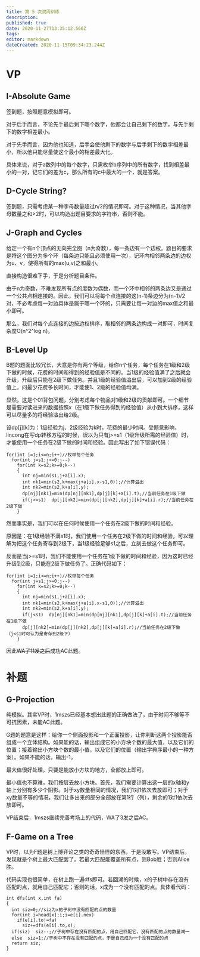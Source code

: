 ```yaml
---
title: 第 5 次双周训练
description: 
published: true
date: 2020-11-27T13:35:12.566Z
tags: 
editor: markdown
dateCreated: 2020-11-15T09:34:23.244Z
---
```


# VP
## I-Absolute Game
签到题，按照题意模拟即可。

对于后手而言，不论先手最后剩下哪个数字，他都会让自己剩下的数字，与先手剩下的数字相差最小。

对于先手而言，因为他也知道，后手会使他剩下的数字与后手剩下的数字相差最小，所以他只能尽量使这个最小的相差最大化。

具体来说，对于a数列中的每个数字，只需枚举b序列中的所有数字，找到相差最小的一对，记它们的差为c，那么所有的c中最大的一个，就是答案。
## D-Cycle String?
签到题，只需考虑某一种字母数量超过n/2的情况即可。对于这种情况，当其他字母数量之和>2时，可以构造出题目要求的字符串，否则不能。
## J-Graph and Cycles
给定一个有n个顶点的无向完全图（n为奇数），每一条边有一个边权。题目的要求是将这个图分为多个环（每条边只能且必须使用一次），记环内相邻两条边的边权为u、v，使得所有的max(u,v)之和最小。

直接构造很难下手，于是分析题目条件。

由于n为奇数，不难发现所有点的度数为偶数，而一个环中相邻的两条边又是通过一个公共点相连接的。因此，我们可以将每个点连接的这(n-1)条边分为(n-1)/2对，不必考虑每一对边具体是属于哪一个环的，只需要让每一对边的max值之和最小即可。

那么，我们对每个点连接的边按边权排序，取相邻的两条边构成一对即可，时间复杂度O(n^2^log n)。
## B-Level Up
B题的题面比较冗长，大意是你有两个等级，给你n个任务，每个任务在1级和2级下做的时候，花费的时间和得到的经验值是不同的。当1级的经验值满了之后就会升级，升级后只能在2级下做任务。并且1级的经验值溢出后，可以加到2级的经验值上。问最少花费多长时间，才能使1、2级的经验值均满。

显然，这是个01背包问题，分别考虑每个物品对1级和2级的贡献即可。一个细节是需要对读进来的数据按照x（在1级下做任务得到的经验值）从小到大排序，这样可以尽量多的将经验溢出给2级。

设dp[j][k]为：1级经验为j、2级经验为k时，花费的最少时间。受题意影响，lincong在写dp转移方程的时候，误以为只有j>=s1（1级升级所需的经验值）时，才能使用一个任务在2级下做的时间和经验。因此写出了如下错误代码：

    for(int i=1;i<=n;i++)//枚举每个任务
      for(int j=s1;j>=0;j--)
        for(int k=s2;k>=0;k--)
        {
      	  int nj=min(s1,j+a[i].x);
      	  int nk1=min(s2,k+max(j+a[i].x-s1,0));//计算溢出
      	  int nk2=min(s2,k+a[i].y);
      	  dp[nj][nk1]=min(dp[nj][nk1],dp[j][k]+a[i].t);//当前任务在1级下做
      	  if(j>=s1)  dp[j][nk2]=min(dp[j][nk2],dp[j][k]+a[i].r);//当前任务在2级下做
        }
然而事实是，我们可以在任何时候使用一个任务在2级下做的时间和经验。

原因是：在1级经验不满s1时，我们使用一个任务在2级下做的时间和经验，可以理解为把这个任务寄存到2级下，当1级经验足够s1之后，立刻去做这个任务即可。

反而是当j>=s1时，我们不能使用一个任务在1级下做的时间和经验，因为这时已经升级到2级，只能在2级下做任务了。正确代码如下：

    for(int i=1;i<=n;i++)//枚举每个任务
      for(int j=s1;j>=0;j--)
        for(int k=s2;k>=0;k--)
        {
      	  int nj=min(s1,j+a[i].x);
      	  int nk1=min(s2,k+max(j+a[i].x-s1,0));//计算溢出
      	  int nk2=min(s2,k+a[i].y);
      	  if(j<s1)  dp[nj][nk1]=min(dp[nj][nk1],dp[j][k]+a[i].t);//当前任务在1级下做
      	  dp[j][nk2]=min(dp[j][nk2],dp[j][k]+a[i].r);//当前任务在2级下做（j<s1时可认为是寄存到2级下）
        }
因此~~WA了11发之后~~成功AC此题。
# 补题
## G-Projection
纯模拟。其实VP时，1mszs已经基本想出此题的正确做法了，由于时间不够等不可抗因素，未能AC此题。

G题的题意是这样：给你一个侧面投影和一个正面投影，让你判断这两个投影能否组成一个立体结构。如果能的话，输出组成它的小方块个数的最大值，以及它们的位置；接着输出小方块个数的最小值，以及它们的位置（输出字典序最小的一种方案）。如果不能的话，输出-1。

最大值很好处理，只要是能放小方块的地方，全部放上即可。

最小值也不算难，我们按层去放小方块。首先，我们需要计算出这一层的x轴和y轴上分别有多少个阴影。对于xy数量相同的情况，我们1对1依次去放即可；对于xy数量不等的情况，我们让多出来的部分全部放在第1行（列），剩余的1对1依次去放即可。

VP结束后，1mszs继续完善考场上的代码，WA了3发之后AC。
## F-Game on a Tree
VP时，以为F题是树上博弈论之类的奇奇怪怪的东西，于是没敢写。VP结束后，发现就是个树上最大匹配罢了。若最大匹配能覆盖所有点，则Bob胜；否则Alice胜。

代码实现也很简单，在树上跑一遍dfs即可。若回溯的时候，x的子树中存在没有匹配的点，就用自己匹配它；否则的话，x成为一个没有匹配的点。具体看代码：

    int dfs(int x,int fa)
    {
      int siz=0;//siz为x的子树中没有匹配的点的数量
      for(int i=head[x];i;i=e[i].nex)
        if(e[i].to!=fa)
          siz+=dfs(e[i].to,x);
      if(siz)  siz--;//子树中存在没有匹配的点，用自己匹配它，没有匹配的点的数量减一
      else  siz=1;//子树中不存在没有匹配的点，于是自己成为一个没有匹配的点
      return siz;
    }
